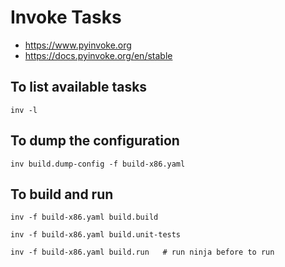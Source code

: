 # Invoke Tasks

* https://www.pyinvoke.org
* https://docs.pyinvoke.org/en/stable

## To list available tasks

```
inv -l
```

## To dump the configuration

```
inv build.dump-config -f build-x86.yaml
```

## To build and run

```
inv -f build-x86.yaml build.build

inv -f build-x86.yaml build.unit-tests

inv -f build-x86.yaml build.run   # run ninja before to run
```

